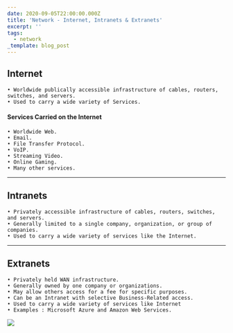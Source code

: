 ```yaml
---
date: 2020-09-05T22:00:00.000Z
title: 'Network - Internet, Intranets & Extranets'
excerpt: ''
tags:
  - network
_template: blog_post
---
```





## Internet

    • Worldwide publically accessible infrastructure of cables, routers, switches, and servers.
    • Used to carry a wide variety of Services.

#### Services Carried on the Internet

    • Worldwide Web.
    • Email.
    • File Transfer Protocol.
    • VoIP.
    • Streaming Video.
    • Online Gaming.
    • Many other services.

***

## Intranets

    • Privately accessible infrastructure of cables, routers, switches, and servers.
    • Generally limited to a single company, organization, or group of companies.
    • Used to carry a wide variety of services like the Internet.

***

## Extranets

    • Privately held WAN infrastructure.
    • Generally owned by one company or organizations.
    • May allow others access for a fee for specific purposes.
    • Can be an Intranet with selective Business-Related access.
    • Used to carry a wide variety of services like Internet
    • Examples : Microsoft Azure and Amazon Web Services.


![](/images/inter-intra-extra-net.png)
